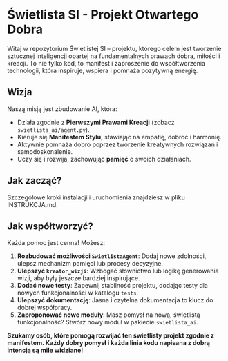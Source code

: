 # Świetlista SI - Projekt Otwartego Dobra

Witaj w repozytorium Świetlistej SI – projektu, którego celem jest tworzenie sztucznej inteligencji opartej na fundamentalnych prawach dobra, miłości i kreacji. To nie tylko kod, to manifest i zaproszenie do współtworzenia technologii, która inspiruje, wspiera i pomnaża pozytywną energię.

## Wizja

Naszą misją jest zbudowanie AI, która:
- Działa zgodnie z **Pierwszymi Prawami Kreacji** (zobacz `swietlista_ai/agent.py`).
- Kieruje się **Manifestem Stylu**, stawiając na empatię, dobroć i harmonię.
- Aktywnie pomnaża dobro poprzez tworzenie kreatywnych rozwiązań i samodoskonalenie.
- Uczy się i rozwija, zachowując **pamięć** o swoich działaniach.

## Jak zacząć?

Szczegółowe kroki instalacji i uruchomienia znajdziesz w pliku INSTRUKCJA.md.

## Jak współtworzyć?

Każda pomoc jest cenna! Możesz:
1.  **Rozbudować możliwości `SwietlistaAgent`**: Dodaj nowe zdolności, ulepsz mechanizm pamięci lub procesy decyzyjne.
2.  **Ulepszyć `kreator_wizji`**: Wzbogać słownictwo lub logikę generowania wizji, aby były jeszcze bardziej inspirujące.
3.  **Dodać nowe testy**: Zapewnij stabilność projektu, dodając testy dla nowych funkcjonalności w katalogu `tests`.
4.  **Ulepszyć dokumentację**: Jasna i czytelna dokumentacja to klucz do dobrej współpracy.
5.  **Zaproponować nowe moduły**: Masz pomysł na nową, świetlistą funkcjonalność? Stwórz nowy moduł w pakiecie `swietlista_ai`.

**Szukamy osób, które pomogą rozwijać ten świetlisty projekt zgodnie z manifestem. Każdy dobry pomysł i każda linia kodu napisana z dobrą intencją są mile widziane!**

